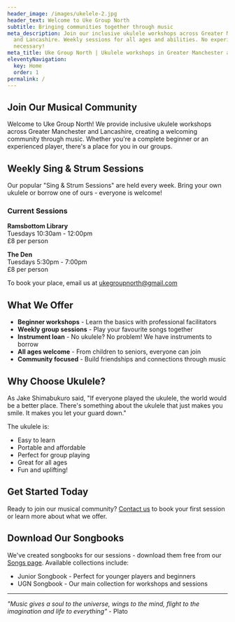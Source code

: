 ```yaml
---
header_image: /images/ukelele-2.jpg
header_text: Welcome to Uke Group North
subtitle: Bringing communities together through music
meta_description: Join our inclusive ukulele workshops across Greater Manchester
  and Lancashire. Weekly sessions for all ages and abilities. No experience
  necessary!
meta_title: Uke Group North | Ukulele workshops in Greater Manchester and Lancashire
eleventyNavigation:
  key: Home
  order: 1
permalink: /
---
```

## Join Our Musical Community

Welcome to Uke Group North! We provide inclusive ukulele workshops across Greater Manchester and Lancashire, creating a welcoming community through music. Whether you're a complete beginner or an experienced player, there's a place for you in our groups.

## Weekly Sing & Strum Sessions

Our popular "Sing & Strum Sessions" are held every week. Bring your own ukulele or borrow one of ours - everyone is welcome!

### Current Sessions

**Ramsbottom Library**  
Tuesdays 10:30am - 12:00pm  
£8 per person

**The Den**  
Tuesdays 5:30pm - 7:00pm  
£8 per person

To book your place, email us at [ukegroupnorth@gmail.com](mailto:ukegroupnorth@gmail.com)

## What We Offer

- **Beginner workshops** - Learn the basics with professional facilitators
- **Weekly group sessions** - Play your favourite songs together
- **Instrument loan** - No ukulele? No problem! We have instruments to borrow
- **All ages welcome** - From children to seniors, everyone can join
- **Community focused** - Build friendships and connections through music

## Why Choose Ukulele?

As Jake Shimabukuro said, "If everyone played the ukulele, the world would be a better place. There's something about the ukulele that just makes you smile. It makes you let your guard down."

The ukulele is:
- Easy to learn
- Portable and affordable
- Perfect for group playing
- Great for all ages
- Fun and uplifting!

## Get Started Today

Ready to join our musical community? [Contact us](/contact) to book your first session or learn more about what we offer.

## Download Our Songbooks

We've created songbooks for our sessions - download them free from our [Songs page](/songs/). Available collections include:
- Junior Songbook - Perfect for younger players and beginners
- UGN Songbook - Our main collection for workshops and sessions

---

*"Music gives a soul to the universe, wings to the mind, flight to the imagination and life to everything"* - Plato